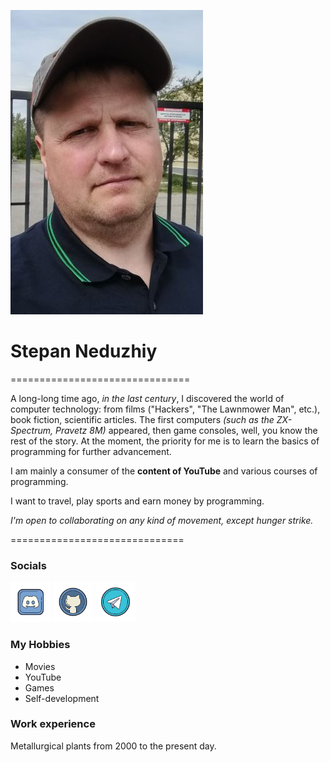 ![My_photo](ava.jpg "Hello, guys!")

# Stepan Neduzhiy
===============================

A long-long time ago, _in the last century_, I discovered the world of computer technology: from films ("Hackers", "The Lawnmower Man", etc.), book fiction, scientific articles. The first computers _(such as the ZX-Spectrum, Pravetz 8M)_ appeared, then game consoles, well, you know the rest of the story. At the moment, the priority for me is to learn the basics of programming for further advancement.

I am mainly a consumer of the **content of YouTube** and various courses of programming.

I want to travel, play sports and earn money by programming.

_I'm open to collaborating on any kind of movement, except hunger strike._

==============================
### Socials
<p>
<a href="https://discord.com/users/stepan_n_80" target="_blank" rel="noreferrer"><img src="discord_square_400px.png" width="64" height="64" /></a>
<a href="https://www.github.com/StepaanN" target="_blank" rel="noreferrer"><img src="github_400px.png" width="64" height="64" /></a>
<a href="https://t.me/HizenTraut" target="_blank" rel="noreferrer"><img src="telegram_app_400px.png" width="64" height="64" /></a>
</p>

### My Hobbies

*   Movies
*   YouTube
*   Games
*   Self-development

### Work experience

Metallurgical plants from 2000 to the present day.
